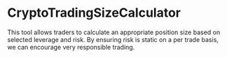 # CryptoTradingSizeCalculator
This tool allows traders to calculate an appropriate position size based on selected leverage and risk. By ensuring risk is static on a per trade basis, we can encourage very responsible trading. 
